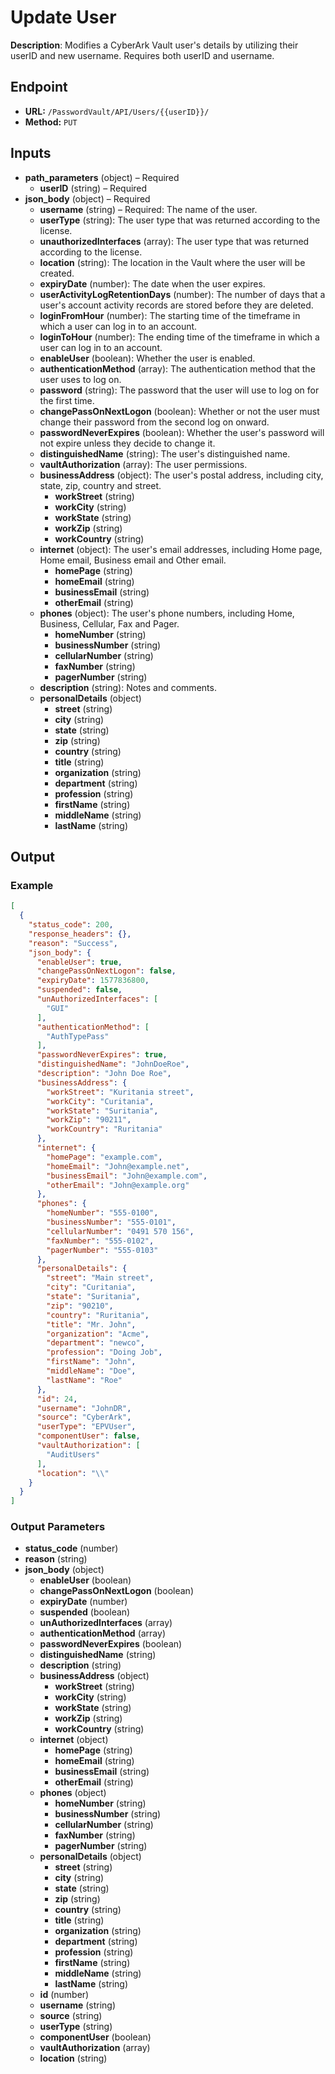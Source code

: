 # Update User

**Description**: Modifies a CyberArk Vault user's details by utilizing their userID and new username. Requires both userID and username.

## Endpoint

- **URL:** `/PasswordVault/API/Users/{{userID}}/`
- **Method:** `PUT`
## Inputs

- **path_parameters** (object) – Required
  - **userID** (string) – Required
- **json_body** (object) – Required
  - **username** (string) – Required: The name of the user.
  - **userType** (string): The user type that was returned according to the license.
  - **unauthorizedInterfaces** (array): The user type that was returned according to the license.
  - **location** (string): The location in the Vault where the user will be created.
  - **expiryDate** (number): The date when the user expires.
  - **userActivityLogRetentionDays** (number): The number of days that a user's account activity records are stored before they are deleted.
  - **loginFromHour** (number): The starting time of the timeframe in which a user can log in to an account.
  - **loginToHour** (number): The ending time of the timeframe in which a user can log in to an account.
  - **enableUser** (boolean): Whether the user is enabled.
  - **authenticationMethod** (array): The authentication method that the user uses to log on.
  - **password** (string): The password that the user will use to log on for the first time.
  - **changePassOnNextLogon** (boolean): Whether or not the user must change their password from the second log on onward.
  - **passwordNeverExpires** (boolean): Whether the user's password will not expire unless they decide to change it.
  - **distinguishedName** (string): The user's distinguished name.
  - **vaultAuthorization** (array): The user permissions.
  - **businessAddress** (object): The user's postal address, including city, state, zip, country and street.
    - **workStreet** (string)
    - **workCity** (string)
    - **workState** (string)
    - **workZip** (string)
    - **workCountry** (string)
  - **internet** (object): The user's email addresses, including Home page, Home email, Business email and Other email.
    - **homePage** (string)
    - **homeEmail** (string)
    - **businessEmail** (string)
    - **otherEmail** (string)
  - **phones** (object): The user's phone numbers, including Home, Business, Cellular, Fax and Pager.
    - **homeNumber** (string)
    - **businessNumber** (string)
    - **cellularNumber** (string)
    - **faxNumber** (string)
    - **pagerNumber** (string)
  - **description** (string): Notes and comments.
  - **personalDetails** (object)
    - **street** (string)
    - **city** (string)
    - **state** (string)
    - **zip** (string)
    - **country** (string)
    - **title** (string)
    - **organization** (string)
    - **department** (string)
    - **profession** (string)
    - **firstName** (string)
    - **middleName** (string)
    - **lastName** (string)
## Output

### Example

```json
[
  {
    "status_code": 200,
    "response_headers": {},
    "reason": "Success",
    "json_body": {
      "enableUser": true,
      "changePassOnNextLogon": false,
      "expiryDate": 1577836800,
      "suspended": false,
      "unAuthorizedInterfaces": [
        "GUI"
      ],
      "authenticationMethod": [
        "AuthTypePass"
      ],
      "passwordNeverExpires": true,
      "distinguishedName": "JohnDoeRoe",
      "description": "John Doe Roe",
      "businessAddress": {
        "workStreet": "Kuritania street",
        "workCity": "Curitania",
        "workState": "Suritania",
        "workZip": "90211",
        "workCountry": "Ruritania"
      },
      "internet": {
        "homePage": "example.com",
        "homeEmail": "John@example.net",
        "businessEmail": "John@example.com",
        "otherEmail": "John@example.org"
      },
      "phones": {
        "homeNumber": "555-0100",
        "businessNumber": "555-0101",
        "cellularNumber": "0491 570 156",
        "faxNumber": "555-0102",
        "pagerNumber": "555-0103"
      },
      "personalDetails": {
        "street": "Main street",
        "city": "Curitania",
        "state": "Suritania",
        "zip": "90210",
        "country": "Ruritania",
        "title": "Mr. John",
        "organization": "Acme",
        "department": "newco",
        "profession": "Doing Job",
        "firstName": "John",
        "middleName": "Doe",
        "lastName": "Roe"
      },
      "id": 24,
      "username": "JohnDR",
      "source": "CyberArk",
      "userType": "EPVUser",
      "componentUser": false,
      "vaultAuthorization": [
        "AuditUsers"
      ],
      "location": "\\"
    }
  }
]
```
### Output Parameters

- **status_code** (number)
- **reason** (string)
- **json_body** (object)
  - **enableUser** (boolean)
  - **changePassOnNextLogon** (boolean)
  - **expiryDate** (number)
  - **suspended** (boolean)
  - **unAuthorizedInterfaces** (array)
  - **authenticationMethod** (array)
  - **passwordNeverExpires** (boolean)
  - **distinguishedName** (string)
  - **description** (string)
  - **businessAddress** (object)
    - **workStreet** (string)
    - **workCity** (string)
    - **workState** (string)
    - **workZip** (string)
    - **workCountry** (string)
  - **internet** (object)
    - **homePage** (string)
    - **homeEmail** (string)
    - **businessEmail** (string)
    - **otherEmail** (string)
  - **phones** (object)
    - **homeNumber** (string)
    - **businessNumber** (string)
    - **cellularNumber** (string)
    - **faxNumber** (string)
    - **pagerNumber** (string)
  - **personalDetails** (object)
    - **street** (string)
    - **city** (string)
    - **state** (string)
    - **zip** (string)
    - **country** (string)
    - **title** (string)
    - **organization** (string)
    - **department** (string)
    - **profession** (string)
    - **firstName** (string)
    - **middleName** (string)
    - **lastName** (string)
  - **id** (number)
  - **username** (string)
  - **source** (string)
  - **userType** (string)
  - **componentUser** (boolean)
  - **vaultAuthorization** (array)
  - **location** (string)